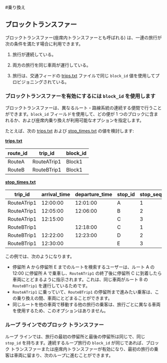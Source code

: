 #乗り換え

## ブロックトランスファー

ブロックトランスファー(座席内トランスファーとも呼ばれる) は、一連の旅行が次の条件を満たす場合に利用できます。

1. 旅行が連続している。

2. 両方の旅行を同じ車両が運行している。

3. 旅行は、交通フィードの [trips.txt](../../reference/#tripstxt) ファイルで同じ `block_id` 値を使用してプロビジョニングされている。

### ブロックトランスファーを有効にするには `block_id` を使用します 

ブロックトランスファーは、異なるルート・路線系統の連続する便間で行うことができます。`block_id` フィールドを使用して、どの便が 1 つのブロックに含まれるか、および座席内乗り換えが利用可能なオプションを指定します。

たとえば、次の [trips.txt](../../reference/#tripstxt) および [stop_times.txt](../../reference/#stop_timestxt) の値を検討します:

[**trips.txt**](../../reference/#tripstxt)

| route_id | trip_id     | block_id  |
|----------|-------------|---|
| RouteA   | RouteATrip1 |  Block1 |
| RouteB   | RouteBTrip1 |  Block1 |

[**stop_times.txt**](../../reference/#stop_timestxt)

| trip_id | arrival_time     | departure_time | stop_id | stop_sequence |
|----------|-------------|---|----|-----|
| RouteATrip1  | 12:00:00|  12:01:00 | A | 1 |
| RouteATrip1  | 12:05:00|  12:06:00 | B | 2 | 
| RouteATrip1 | 12:15:00 | | C | 3|
| RouteBTrip1 | | 12:18:00 | C | 1 |
| RouteBTrip1 |12:22:00 | 12:23:00 | D | 2 |
| RouteBTrip1 |12:30:00 |  | E | 3 | 

この例では、次のようになります。

- 停留所 A から停留所 E までのルートを検索するユーザーは、ルート A の 12:00 に停留所 A で乗車し、`RouteATrip1` の終了後に停留所 C に到着したら車両にとどまるように指示されます。これは、同じ車両がルート B の `RouteBTrip1` を運行しているためです。
- `RouteATrip1` に乗っていて、`RouteBTrip1` の停留所まで進みたい乗客は、この乗り換えの間、車両にとどまることができます。
- 同じルートを他の車両で移動する他の旅行の乗客は、旅行ごとに異なる車両を使用するため、このオプションはありません。

### ループ ラインでのブロック トランスファー

ループ ラインでは、旅行の最初の停留所と最後の停留所は同じで、同じ `stop_id` を持ちます。連続するループ旅行の `block_id` が同じであれば、ブロック トランスファーまたは座席内トランスファーが有効になり、最初の旅行の乗客は車両に留まり、次のループに進むことができます。